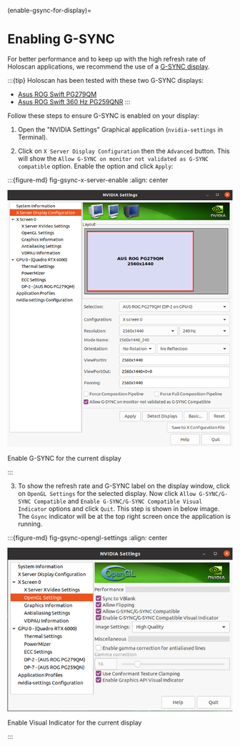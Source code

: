 (enable-gsync-for-display)=

# Enabling G-SYNC

For better performance and to keep up with the high refresh rate of Holoscan applications, we recommend the use of a [G-SYNC display](https://www.nvidia.com/en-us/geforce/products/g-sync-monitors/specs/).

:::{tip}
Holoscan has been tested with these two G-SYNC displays:
- [Asus ROG Swift PG279QM](https://rog.asus.com/us/monitors/27-to-31-5-inches/rog-swift-pg279qm-model/)
- [Asus ROG Swift 360 Hz PG259QNR](https://rog.asus.com/us/monitors/23-to-24-5-inches/rog-swift-360hz-pg259qnr-model/)
:::

Follow these steps to ensure G-SYNC is enabled on your display:

1. Open the "NVIDIA Settings" Graphical application (`nvidia-settings` in Terminal).

2. Click on `X Server Display Configuration` then the `Advanced` button. This will
show the `Allow G-SYNC on monitor not validated as G-SYNC compatible` option. Enable the option and click `Apply`:

:::{figure-md} fig-gsync-x-server-enable
:align: center

![](images/gsync_x_server_enable.png)

Enable G-SYNC for the current display

:::

3. To show the refresh rate and G-SYNC label on the display window, click on `OpenGL Settings` for the selected display. Now click `Allow G-SYNC/G-SYNC Compatible` and
`Enable G-SYNC/G-SYNC Compatible Visual Indicator` options and click `Quit`. This
step is shown in below image. The `Gsync` indicator will be at the top right screen
once the application is running.

:::{figure-md} fig-gsync-opengl-settings
:align: center

![](images/gsync_opengl_settings.png)

Enable Visual Indicator for the current display

:::
